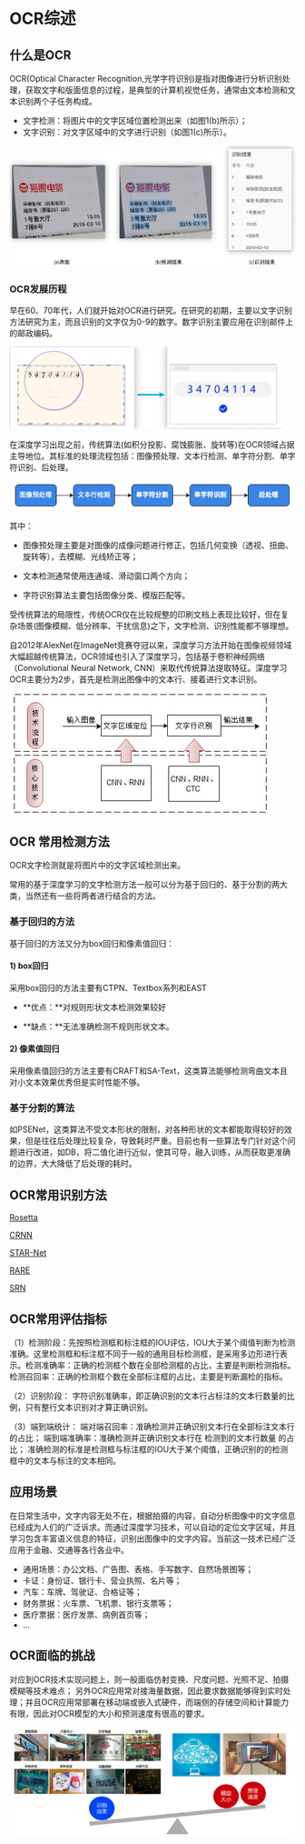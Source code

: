 # OCR综述

## 什么是OCR

OCR(Optical Character Recognition,光学字符识别)是指对图像进行分析识别处理，获取文字和版面信息的过程，是典型的计算机视觉任务，通常由文本检测和文本识别两个子任务构成。

* 文字检测：将图片中的文字区域位置检测出来（如图1(b)所示）；
* 文字识别：对文字区域中的文字进行识别（如图1(c)所示）。

![](../../../images/computer_vision/OCR/1.png)

### OCR发展历程

早在60、70年代，人们就开始对OCR进行研究。在研究的初期，主要以文字识别方法研究为主，而且识别的文字仅为0-9的数字。数字识别主要应用在识别邮件上的邮政编码。

![](../../../images/computer_vision/OCR/ocr_email.png)


在深度学习出现之前，传统算法(如积分投影、腐蚀膨胀、旋转等)在OCR领域占据主导地位。其标准的处理流程包括：图像预处理、文本行检测、单字符分割、单字符识别、后处理。

![](../../../images/computer_vision/OCR/ocr_trans.png)


其中：

* 图像预处理主要是对图像的成像问题进行修正，包括几何变换（透视、扭曲、旋转等），去模糊、光线矫正等；

* 文本检测通常使用连通域、滑动窗口两个方向；

* 字符识别算法主要包括图像分类、模版匹配等。

受传统算法的局限性，传统OCR仅在比较规整的印刷文档上表现比较好，但在复杂场景(图像模糊、低分辨率、干扰信息)之下，文字检测、识别性能都不够理想。

自2012年AlexNet在ImageNet竞赛夺冠以来，深度学习方法开始在图像视频领域大幅超越传统算法，OCR领域也引入了深度学习，包括基于卷积神经网络（Convolutional Neural Network, CNN）来取代传统算法提取特征。深度学习OCR主要分为2步，首先是检测出图像中的文本行、接着进行文本识别。

![](../../../images/computer_vision/OCR/ocr_dl.png)

## OCR 常用检测方法

OCR文字检测就是将图片中的文字区域检测出来。

常用的基于深度学习的文字检测方法一般可以分为基于回归的、基于分割的两大类，当然还有一些将两者进行结合的方法。

###  基于回归的方法

基于回归的方法又分为box回归和像素值回归：

#### 1) box回归

采用box回归的方法主要有CTPN、Textbox系列和EAST

* **优点：**对规则形状文本检测效果较好

* **缺点：**无法准确检测不规则形状文本。

#### 2) 像素值回归

采用像素值回归的方法主要有CRAFT和SA-Text，这类算法能够检测弯曲文本且对小文本效果优秀但是实时性能不够。

### 基于分割的算法

如PSENet，这类算法不受文本形状的限制，对各种形状的文本都能取得较好的效果，但是往往后处理比较复杂，导致耗时严重。目前也有一些算法专门针对这个问题进行改进，如DB，将二值化进行近似，使其可导，融入训练，从而获取更准确的边界，大大降低了后处理的耗时。

## OCR常用识别方法

[Rosetta](https://arxiv.org/abs/1910.05085)

[CRNN](https://arxiv.org/abs/1507.05717)

[STAR-Net](http://www.bmva.org/bmvc/2016/papers/paper043/index.html)

[RARE](https://arxiv.org/abs/1603.03915v1)

[SRN](https://arxiv.org/abs/2003.12294)

## OCR常用评估指标

（1）检测阶段：先按照检测框和标注框的IOU评估，IOU大于某个阈值判断为检测准确。这里检测框和标注框不同于一般的通用目标检测框，是采用多边形进行表示。检测准确率：正确的检测框个数在全部检测框的占比，主要是判断检测指标。检测召回率：正确的检测框个数在全部标注框的占比，主要是判断漏检的指标。

（2）识别阶段： 字符识别准确率，即正确识别的文本行占标注的文本行数量的比例，只有整行文本识别对才算正确识别。

（3）端到端统计： 端对端召回率：准确检测并正确识别文本行在全部标注文本行的占比； 端到端准确率：准确检测并正确识别文本行在 检测到的文本行数量 的占比； 准确检测的标准是检测框与标注框的IOU大于某个阈值，正确识别的的检测框中的文本与标注的文本相同。

## 应用场景

在日常生活中，文字内容无处不在，根据拍摄的内容，自动分析图像中的文字信息已经成为人们的广泛诉求。而通过深度学习技术，可以自动的定位文字区域，并且学习包含丰富语义信息的特征，识别出图像中的文字内容。当前这一技术已经广泛应用于金融、交通等各行各业中。

* 通用场景：办公文档、广告图、表格、手写数字、自然场景图等；
* 卡证：身份证、银行卡、营业执照、名片等；
* 汽车：车牌、驾驶证、合格证等；
* 财务票据：火车票、飞机票、银行支票等；
* 医疗票据：医疗发票、病例首页等；
* ...

## OCR面临的挑战

对应到OCR技术实现问题上，则一般面临仿射变换、尺度问题、光照不足、拍摄模糊等技术难点； 另外OCR应用常对接海量数据，因此要求数据能够得到实时处理；并且OCR应用常部署在移动端或嵌入式硬件，而端侧的存储空间和计算能力有限，因此对OCR模型的大小和预测速度有很高的要求。

![](../../../images/computer_vision/OCR/ocr_diffi.png)
